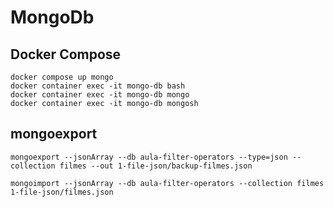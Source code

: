 # MongoDb

## Docker Compose

```shell
docker compose up mongo
docker container exec -it mongo-db bash
docker container exec -it mongo-db mongo
docker container exec -it mongo-db mongosh
```

## mongoexport

```shell
mongoexport --jsonArray --db aula-filter-operators --type=json --collection filmes --out 1-file-json/backup-filmes.json

mongoimport --jsonArray --db aula-filter-operators --collection filmes 1-file-json/filmes.json
```
